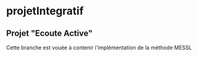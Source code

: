 # projetIntegratif
## Projet "Ecoute Active"
Cette branche est vouée à contenir l'implémentation de la méthode MESSL
